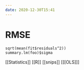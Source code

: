 ```yaml
---
date: 2020-12-30T15:41
---
```


# RMSE

	sqrt(mean(fit$residuals^2))
    summary.lm(foo)$sigma

[[Statistics]]
[[R]]
[[snips]]
[[[OLS]]]

